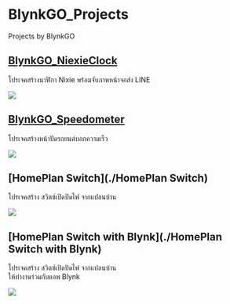 # BlynkGO_Projects
 Projects by BlynkGO

## [BlynkGO_NiexieClock](./BlynkGO_NixieClock)
โปรเจคสร้างนาฬิกา Nixie พร้อมจับภาพหน้าจอส่ง LINE
<p align=left><img src="./BlynkGO_NixieClock/BlynkGO_NixieClock.gif"></p>

## [BlynkGO_Speedometer](./BlynkGO_Speedometer)
โปรเจคสร้างหน้าปัดรถยนต์บอกความเร็ว
<p align=left><img src="./BlynkGO_Speedometer/BlynkGO_Speedometer.gif"></p>

## [HomePlan Switch](./HomePlan Switch)
โปรเจคสร้าง สวิตซ์เปิดปิดไฟ จากแปลนบ้าน
<p align=left><img src="./HomePlan_Switch/HomePlan_Switch.gif"></p>

## [HomePlan Switch with Blynk](./HomePlan Switch with Blynk)
โปรเจคสร้าง สวิตซ์เปิดปิดไฟ จากแปลนบ้าน  
ให้ทำงานร่วมกับแอพ Blynk
<p align=left><img src="./HomePlan_Switch_with_Blynk/HomePlanSwitch_Blynk2.gif"></p>

